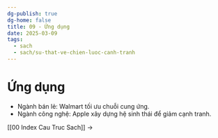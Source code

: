 ```yaml
---
dg-publish: true
dg-home: false
title: 09 - Ứng dụng
date: 2025-03-09
tags:
  - sach
  - sach/su-that-ve-chien-luoc-canh-tranh
---
```


# Ứng dụng

- Ngành bán lẻ: Walmart tối ưu chuỗi cung ứng.
- Ngành công nghệ: Apple xây dựng hệ sinh thái để giảm cạnh tranh.

[[00 Index Cau Truc Sach]] →
